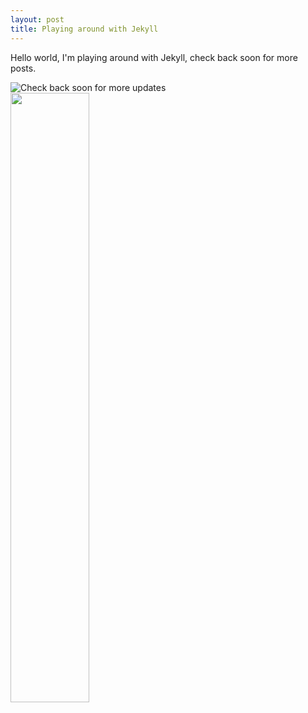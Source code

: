 ```yaml
---
layout: post
title: Playing around with Jekyll
---
```


Hello world, I'm playing around with Jekyll, check back soon for more posts.

![Check back soon for more updates](https://avatars2.githubusercontent.com/u/410243)
<img src="https://avatars2.githubusercontent.com/u/410243" style="width:50%; max-width:400px; height:auto;">

